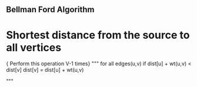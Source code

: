 ## Bellman Ford Algorithm 

# Shortest distance from the source to all vertices

{ Perform this operation V-1 times}
""" 
	for all edges(u,v)
		if dist[u] + wt(u,v) < dist[v]
			dist[v] = dist[u] + wt(u,v)


""" 
